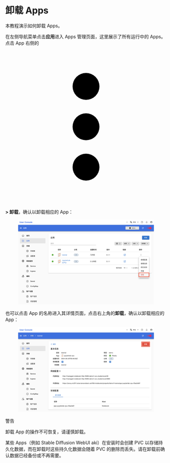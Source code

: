 # 卸载 Apps

本教程演示如何卸载 Apps。

在左侧导航菜单点击**应用**进入 Apps 管理页面，这里展示了所有运行中的 Apps。点击 App 右侧的 <span class="twemoji"><svg xmlns="http://www.w3.org/2000/svg" viewBox="0 0 24 24"><path d="M12 16a2 2 0 0 1 2 2 2 2 0 0 1-2 2 2 2 0 0 1-2-2 2 2 0 0 1 2-2m0-6a2 2 0 0 1 2 2 2 2 0 0 1-2 2 2 2 0 0 1-2-2 2 2 0 0 1 2-2m0-6a2 2 0 0 1 2 2 2 2 0 0 1-2 2 2 2 0 0 1-2-2 2 2 0 0 1 2-2Z"></path></svg></span> **> 卸载**，确认以卸载相应的 App：

<figure class="screenshot">
  <img alt="delete-app-1" src="../../assets/guide/manage-app/delete-app-1.png" />
</figure>

也可以点击 App 的名称进入其详情页面，点击右上角的**卸载**，确认以卸载相应的 App：

<figure class="screenshot">
  <img alt="delete-app-2" src="../../assets/guide/manage-app/delete-app-2.png" />
</figure>

<aside class="note warning">
<div class="title">警告</div>

卸载 App 的操作不可恢复，请谨慎卸载。

某些 Apps（例如 Stable Diffusion WebUI aki）在安装时会创建 PVC 以存储持久化数据，而在卸载时这些持久化数据会随着 PVC 的删除而丢失。请在卸载前确认数据已经备份或不再需要。

</aside>
